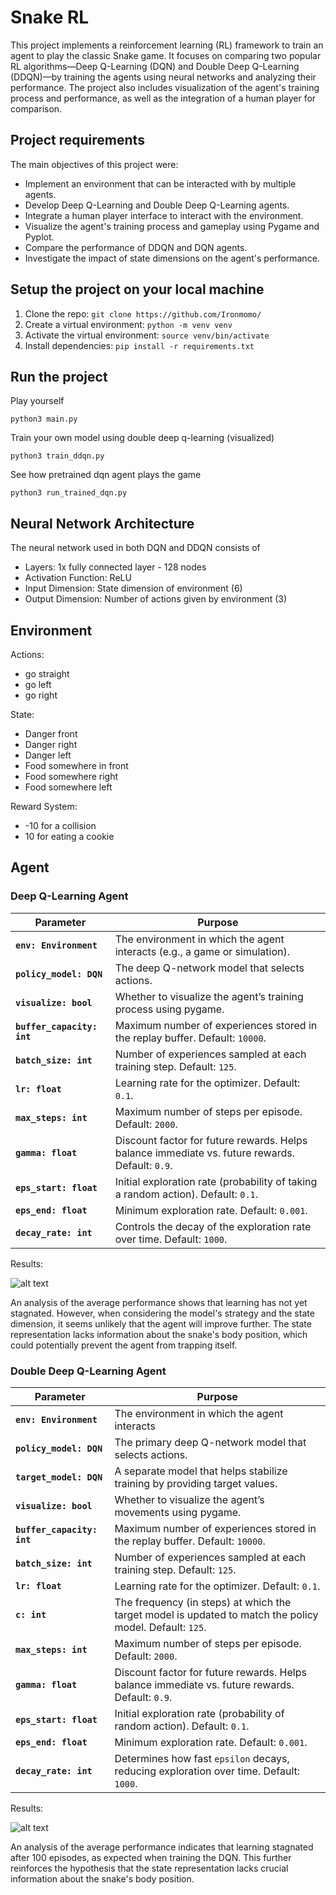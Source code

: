 # Snake RL

This project implements a reinforcement learning (RL) framework to train an agent to play the classic Snake game. It focuses on comparing two popular RL algorithms—Deep Q-Learning (DQN) and Double Deep Q-Learning (DDQN)—by training the agents using neural networks and analyzing their performance. The project also includes visualization of the agent's training process and performance, as well as the integration of a human player for comparison.

## Project requirements

The main objectives of this project were:

- Implement an environment that can be interacted with by multiple agents.
- Develop Deep Q-Learning and Double Deep Q-Learning agents.
- Integrate a human player interface to interact with the environment.
- Visualize the agent's training process and gameplay using Pygame and Pyplot.
- Compare the performance of DDQN and DQN agents.
- Investigate the impact of state dimensions on the agent's performance.

## Setup the project on your local machine

1. Clone the repo: `git clone https://github.com/Ironmomo/`
2. Create a virtual environment: `python -m venv venv`
3. Activate the virtual environment: `source venv/bin/activate`
4. Install dependencies: `pip install -r requirements.txt`

## Run the project

Play yourself

```python3 main.py```

Train your own model using double deep q-learning (visualized)

```python3 train_ddqn.py```

See how pretrained dqn agent plays the game

```python3 run_trained_dqn.py```

## Neural Network Architecture
The neural network used in both DQN and DDQN consists of

- Layers: 1x fully connected layer - 128 nodes
- Activation Function: ReLU
- Input Dimension: State dimension of environment (6)
- Output Dimension: Number of actions given by environment (3)

## Environment
Actions: 
- go straight
- go left
- go right

State: 
- Danger front
- Danger right
- Danger left
- Food somewhere in front
- Food somewhere right
- Food somewhere left

Reward System: 
- -10 for a collision
- 10 for eating a cookie

## Agent

### Deep Q-Learning Agent

| Parameter            | Purpose |
|----------------------|---------|
| **`env: Environment`** | The environment in which the agent interacts (e.g., a game or simulation). |
| **`policy_model: DQN`** | The deep Q-network model that selects actions. |
| **`visualize: bool`** | Whether to visualize the agent’s training process using pygame. |
| **`buffer_capacity: int`** | Maximum number of experiences stored in the replay buffer. Default: `10000`. |
| **`batch_size: int`** | Number of experiences sampled at each training step. Default: `125`. |
| **`lr: float`** | Learning rate for the optimizer. Default: `0.1`. |
| **`max_steps: int`** | Maximum number of steps per episode. Default: `2000`. |
| **`gamma: float`** | Discount factor for future rewards. Helps balance immediate vs. future rewards. Default: `0.9`. |
| **`eps_start: float`** | Initial exploration rate (probability of taking a random action). Default: `0.1`. |
| **`eps_end: float`** | Minimum exploration rate. Default: `0.001`. |
| **`decay_rate: int`** | Controls the decay of the exploration rate over time. Default: `1000`. |

Results:

![alt text](./trained_models/DQN/DQN_v1.2.png)

An analysis of the average performance shows that learning has not yet stagnated. However, when considering the model's strategy and the state dimension, it seems unlikely that the agent will improve further. The state representation lacks information about the snake's body position, which could potentially prevent the agent from trapping itself.


### Double Deep Q-Learning Agent

| Parameter            | Purpose |
|----------------------|---------|
| **`env: Environment`** | The environment in which the agent interacts |
| **`policy_model: DQN`** | The primary deep Q-network model that selects actions. |
| **`target_model: DQN`** | A separate model that helps stabilize training by providing target values. |
| **`visualize: bool`** | Whether to visualize the agent’s movements using pygame. |
| **`buffer_capacity: int`** | Maximum number of experiences stored in the replay buffer. Default: `10000`. |
| **`batch_size: int`** | Number of experiences sampled at each training step. Default: `125`. |
| **`lr: float`** | Learning rate for the optimizer. Default: `0.1`. |
| **`c: int`** | The frequency (in steps) at which the target model is updated to match the policy model. Default: `125`. |
| **`max_steps: int`** | Maximum number of steps per episode. Default: `2000`. |
| **`gamma: float`** | Discount factor for future rewards. Helps balance immediate vs. future rewards. Default: `0.9`. |
| **`eps_start: float`** | Initial exploration rate (probability of random action). Default: `0.1`. |
| **`eps_end: float`** | Minimum exploration rate. Default: `0.001`. |
| **`decay_rate: int`** | Determines how fast `epsilon` decays, reducing exploration over time. Default: `1000`. |

Results:

![alt text](./trained_models/DoubleDQN/Double_DQN_v2.1.png)

An analysis of the average performance indicates that learning stagnated after 100 episodes, as expected when training the DQN. This further reinforces the hypothesis that the state representation lacks crucial information about the snake's body position.